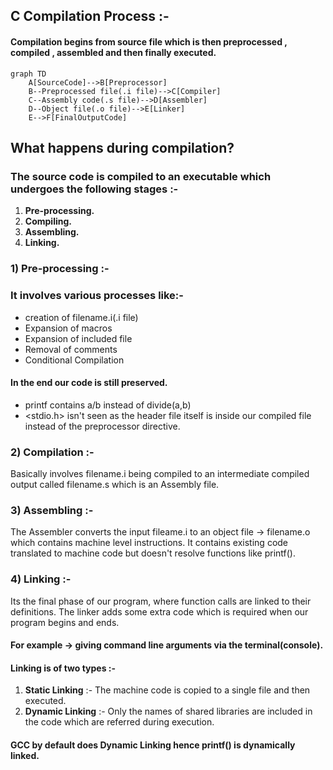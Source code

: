 ## C Compilation Process :-

#### Compilation begins from source file which is then preprocessed , compiled , assembled and then finally executed.

```mermaid
graph TD
    A[SourceCode]-->B[Preprocessor]
    B--Preprocessed file(.i file)-->C[Compiler]
    C--Assembly code(.s file)-->D[Assembler]
    D--Object file(.o file)-->E[Linker]
    E-->F[FinalOutputCode]
```

## What happens during compilation?
### The source code is compiled to an executable which undergoes the following stages :-
1) **Pre-processing.**
1) **Compiling.**
1) **Assembling.**
1) **Linking.**

### 1) **Pre-processing** :-
### It involves various processes like:-
* creation of filename.i(.i file)
* Expansion of macros
* Expansion of included file
* Removal of comments
* Conditional Compilation

#### In the end our code is still preserved.
* printf contains a/b instead of divide(a,b)
* &lt;stdio.h&gt; isn't seen as the header file itself is inside our compiled file instead of the preprocessor directive.

### 2) Compilation :-
Basically involves filename.i being compiled to an intermediate compiled output called filename.s which is an Assembly file.

### 3) Assembling :-
The Assembler converts the input fileame.i to an object file -> filename.o which contains machine level instructions. It contains existing code translated to machine code but doesn't resolve functions like printf().

### 4) Linking :-
 Its the final phase of our program, where function calls are linked to their definitions. The linker adds some extra code which is required when our program begins and ends. 

#### For example -> giving command line arguments via the terminal(console).

#### Linking is of two types :-
1) **Static Linking** :- The  machine code is copied to a single file and then executed.
2) **Dynamic Linking** :- Only the names of shared libraries are included in the code which are referred during execution.

#### GCC by default does Dynamic Linking hence printf() is dynamically linked.

